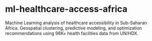 # ml-healthcare-access-africa
Machine Learning analysis of healthcare accessibility in Sub-Saharan Africa. Geospatial clustering, predictive modeling, and optimization recommendations using 98K+ health facilities data from UN/HDX.
